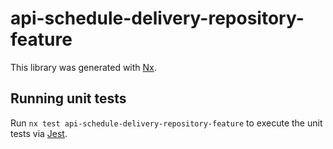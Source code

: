 # api-schedule-delivery-repository-feature

This library was generated with [Nx](https://nx.dev).

## Running unit tests

Run `nx test api-schedule-delivery-repository-feature` to execute the unit tests via [Jest](https://jestjs.io).
